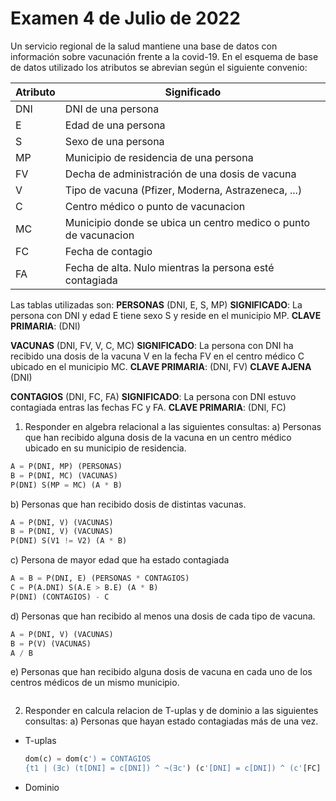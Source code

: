 # Examen 4 de Julio de 2022

Un servicio regional de la salud mantiene una base de datos con información sobre vacunación frente a la covid-19. En el esquema de base de datos utilizado los atributos se abrevian según el siguiente convenio:

| Atributo | Significado                                                     |
| -------- | --------------------------------------------------------------- |
| DNI      | DNI de una persona                                             |
| E        | Edad de una persona                                             |
| S        | Sexo de una persona                                             |
| MP       | Municipio de residencia de una persona                          |
| FV       | Decha de administración de una dosis de vacuna                 |
| V        | Tipo de vacuna (Pfizer, Moderna, Astrazeneca, ...)              |
| C        | Centro médico o punto de vacunacion                            |
| MC       | Municipio donde se ubica un centro medico o punto de vacunacion |
| FC       | Fecha de contagio                                               |
| FA       | Fecha de alta. Nulo mientras la persona esté contagiada        |

Las tablas utilizadas son:
**PERSONAS** (DNI, E, S, MP)
**SIGNIFICADO**: La persona con DNI y edad E tiene sexo S y reside en el municipio MP.
**CLAVE PRIMARIA**: (DNI)

**VACUNAS** (DNI, FV, V, C, MC)
**SIGNIFICADO**: La persona con DNI ha recibido una dosis de la vacuna V en la fecha FV en el centro médico C ubicado en el municipio MC.
**CLAVE PRIMARIA**: (DNI, FV)
**CLAVE AJENA** (DNI)

**CONTAGIOS** (DNI, FC, FA)
**SIGNIFICADO**: La persona con DNI estuvo contagiada entras las fechas FC y FA.
**CLAVE PRIMARIA**: (DNI, FC)

1) Responder en algebra relacional a las siguientes consultas:
a) Personas que han recibido alguna dosis de la vacuna en un centro médico ubicado en su municipio de residencia.
```sql
A = P(DNI, MP) (PERSONAS)
B = P(DNI, MC) (VACUNAS)
P(DNI) S(MP = MC) (A * B)
```

b) Personas que han recibido dosis de distintas vacunas.
```sql
A = P(DNI, V) (VACUNAS)
B = P(DNI, V) (VACUNAS)
P(DNI) S(V1 != V2) (A * B)
```

c) Persona de mayor edad que ha estado contagiada
```sql
A = B = P(DNI, E) (PERSONAS * CONTAGIOS)
C = P(A.DNI) S(A.E > B.E) (A * B)
P(DNI) (CONTAGIOS) - C
```

d) Personas que han recibido al menos una dosis de cada tipo de vacuna.
```sql
A = P(DNI, V) (VACUNAS)
B = P(V) (VACUNAS)
A / B
```

e) Personas que han recibido alguna dosis de vacuna en cada uno de los centros médicos de un mismo municipio.
```sql

```

2) Responder en calcula relacion de T-uplas y de dominio a las siguientes consultas:
a) Personas que hayan estado contagiadas más de una vez.
* T-uplas
  ```sql
  dom(c) = dom(c') = CONTAGIOS
  {t1 | (∃c) (t[DNI] = c[DNI]) ^ ¬(∃c') (c'[DNI] = c[DNI]) ^ (c'[FC] > c[FC])}
  ```

* Dominio
  ```sql
  ```


